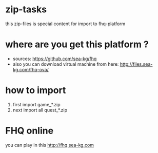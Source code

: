 # zip-tasks

this zip-files is special content for import to fhq-platform

# where are you get this platform ?

* sources: https://github.com/sea-kg/fhq
* also you can download virtual machine from here: http://files.sea-kg.com/fhq-ova/

# how to import

1. first import game_*.zip
2. next import all quest_*.zip

# FHQ online

you can play in this http://fhq.sea-kg.com
